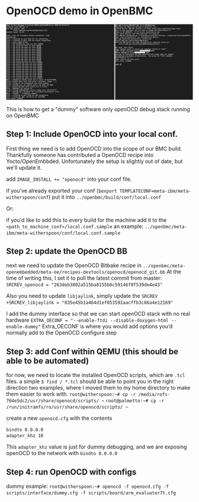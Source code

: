# OpenOCD demo in OpenBMC

![screenshot](BMC_Remote.png)

This is how to get a "dummy" software only openOCD debug stack running on OpenBMC 

## Step 1: Include OpenOCD into your local conf.
First thing we need is to add OpenOCD into the scope of our BMC build. Thankfully someone has contributed a OpenOCD recipe into Yocto/OpenEmbbded. Unfortunately the setup is slightly out of date, but we'll update it.

add `IMAGE_INSTALL += "openocd"` into your conf file.

if you've already exported your conf (`$export TEMPLATECONF=meta-ibm/meta-witherspoon/conf`)
put it into `../openbmc/build/conf/local.conf`

Or:

if you'd like to add this to every build for the machine add it to the 
`<path_to_machine_conf>/local.conf.sample`
an example: `../openbmc/meta-ibm/meta-witherspoon/conf/local.conf.sample`


## Step 2: update the OpenOCD BB
next we need to update the OpenOCD Bitbake recipe in 
`../openbmc/meta-openembedded/meta-oe/recipes-devtools/openocd/openocd_git.bb`
At the time of writing this, I set it to pull the latest commit from master:
`SRCREV_openocd = "263deb3802a515ba8155b6c59146f0f539de4e43"`

Also you need to update `libjaylink`, simply update the `SRCREV`
`+SRCREV_libjaylink = "835e45b1a464d1ef053591aacffb3c86a4e12169"`

I add the dummy interface so that we can start openOCD stack with no real hardware
`EXTRA_OECONF = "--enable-ftdi --disable-doxygen-html --enable-dummy"`
Extra_OECONF is where you would add options you’d normally add to the OpenOCD configure step

## Step 3: add Conf within QEMU (this should be able to be automated)
for now, we need to locate the installed OpenOCD scripts, which are `.tcl` files. a simple `$ find / *.tcl` should be able to point you in the right direction 
two examples, where I moved them to my home directory to make them easier to work with.
`root@witherspoon:~# cp -r /media/rofs-704e5dc2/usr/share/openocd/scripts/ ~`
`root@palmetto:~# cp -r /run/initramfs/ro/usr/share/openocd/scripts/ ~`

create a new `openocd.cfg` with the contents

```
bindto 0.0.0.0
adapter_khz 10
```
This `adapter_khz` value is just for dummy debugging, and we are exposing openOCD to the network with `bindto 0.0.0.0`

## Step 4: run OpenOCD with configs
dummy example:
`root@witherspoon:~# openocd -f openocd.cfg -f scripts/interface/dummy.cfg -f scripts/board/arm_evaluator7t.cfg`

